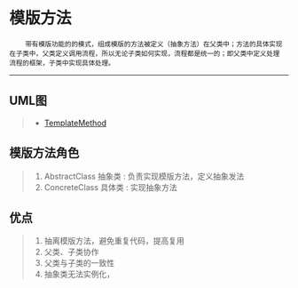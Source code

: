 # 模版方法
        带有模版功能的的模式，组成模版的方法被定义（抽象方法）在父类中；方法的具体实现
    在子类中，父类定义调用流程，所以无论子类如何实现，流程都是统一的；即父类中定义处理
    流程的框架，子类中实现具体处理。
----------------------------------------------------------------------------

## UML图
>   * [TemplateMethod](/template_method.jpg)

## 模版方法角色

> 1. AbstractClass 抽象类 : 负责实现模版方法，定义抽象发法 
> 2. ConcreteClass 具体类 : 实现抽象方法

## 优点

> 1. 抽离模版方法，避免重复代码，提高复用
> 2. 父类、子类协作
> 3. 父类与子类的一致性
> 4. 抽象类无法实例化，